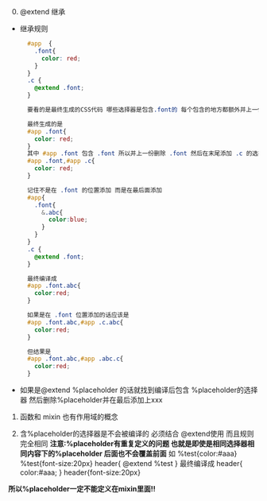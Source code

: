 0. @extend 继承
  - 继承规则
    ```SCSS
      #app  {
        .font{
          color: red;
        }
      }
      .c {
        @extend .font;
      }

      要看的是最终生成的CSS代码 哪些选择器是包含.font的 每个包含的地方都额外并上一份将.font 删除 然后在末尾添加.c 的选择器规则 

      最终生成的是
      #app .font{
        color: red;
      }
      其中 #app .font 包含 .font 所以并上一份删除 .font 然后在末尾添加 .c 的选择器
      #app .font,#app .c{
        color: red;
      }

      记住不是在 .font 的位置添加 而是在最后面添加
      #app{
        .font{
          &.abc{
            color:blue;
          }
        }
      }
      .c {
        @extend .font;
      }

      最终编译成
      #app .font.abc{
        color:red;
      }

      如果是在 .font 位置添加的话应该是
      #app .font.abc,#app .c.abc{
        color:red;
      }

      但结果是
      #app .font.abc,#app .abc.c{
        color:red;
      }
    ```


   



  - 如果是@extend %placeholder 的话就找到编译后包含 %placeholder的选择器 然后删除%placeholder并在最后添加上xxx

1. 函数和 mixin 也有作用域的概念

2. 含%placeholder的选择器是不会被编译的 必须结合 @extend使用 而且规则完全相同
  **注意:%placeholder有重复定义的问题 也就是即使是相同选择器相同内容下的%placeholder 后面也不会覆盖前面**
  如 
    %test{color:#aaa} %test{font-size:20px} header{ @extend %test }
  最终编译成 
    header{ color:#aaa; } header{font-size:20px}

  **所以%placeholder一定不能定义在mixin里面!!**